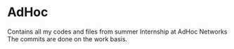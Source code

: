 # AdHoc
Contains all my codes and files from summer Internship at AdHoc Networks
The commits are done on the work basis.
